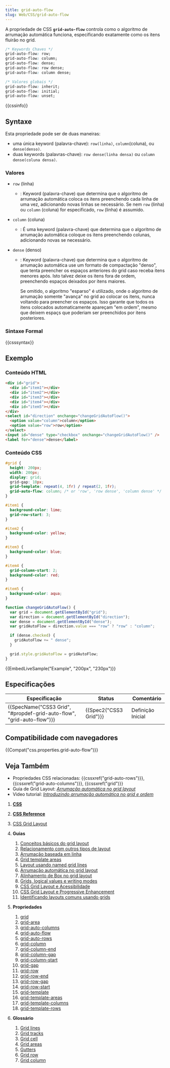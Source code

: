 ```yaml
---
title: grid-auto-flow
slug: Web/CSS/grid-auto-flow
---
```


A propriedade de CSS **`grid-auto-flow`** controla como o algoritmo de arrumação automática funciona, especificando exatamente como os itens fluirão no grid.

```css
/* Keywords Chaves */
grid-auto-flow: row;
grid-auto-flow: column;
grid-auto-flow: dense;
grid-auto-flow: row dense;
grid-auto-flow: column dense;

/* Valores globais */
grid-auto-flow: inherit;
grid-auto-flow: initial;
grid-auto-flow: unset;
```

{{cssinfo}}

## Syntaxe

Esta propriedade pode ser de duas maneiras:

- uma única keyword (palavra-chave): `row(linha)`, `column`(coluna), ou `dense(denso)`.
- duas keywords (palavras-chave): `row dense(linha densa)` ou `column dense(coluna densa)`.

### Valores

- `row` (linha)
  - : Keyword (palavra-chave) que determina que o algoritmo de arrumação automática coloca os itens preenchendo cada linha de uma vez, adicionando novas linhas se necessário. Se nem `row` (linha) ou `column` (coluna) for especificado, `row` (linha) é assumido.
- `column` (coluna)
  - : É uma keyword (palavra-chave) que determina que o algoritmo de arrumação automática coloque os itens preenchendo colunas, adicionando novas se necessário.
- `dense` (denso)

  - : Keyword (palavra-chave) que determina que o algoritmo de arrumação automática use um formato de compactação "denso", que tenta preencher os espaços anteriores do grid caso receba itens menores após. Isto talvez deixe os itens fora de ordem, preenchendo espaços deixados por itens maiores.

    Se omitido, o algoritmo "esparso" é utilizado, onde o algoritmo de arrumação somente "avança" no grid ao colocar os itens, nunca voltando para preencher os espaços. Isso garante que todos os itens colocados automaticamente apareçam "em ordem", mesmo que deixem espaçs que poderiam ser preenchidos por itens posteriores.

### Sintaxe Formal

{{csssyntax}}

## Exemplo

### Conteúdo HTML

```html
<div id="grid">
  <div id="item1"></div>
  <div id="item2"></div>
  <div id="item3"></div>
  <div id="item4"></div>
  <div id="item5"></div>
</div>
<select id="direction" onchange="changeGridAutoFlow()">
  <option value="column">column</option>
  <option value="row">row</option>
</select>
<input id="dense" type="checkbox" onchange="changeGridAutoFlow()" />
<label for="dense">dense</label>
```

### Conteúdo CSS

```css
#grid {
  height: 200px;
  width: 200px;
  display: grid;
  grid-gap: 10px;
  grid-template: repeat(4, 1fr) / repeat(2, 1fr);
  grid-auto-flow: column; /* or 'row', 'row dense', 'column dense' */
}

#item1 {
  background-color: lime;
  grid-row-start: 3;
}

#item2 {
  background-color: yellow;
}

#item3 {
  background-color: blue;
}

#item4 {
  grid-column-start: 2;
  background-color: red;
}

#item5 {
  background-color: aqua;
}
```

```js hidden
function changeGridAutoFlow() {
  var grid = document.getElementById("grid");
  var direction = document.getElementById("direction");
  var dense = document.getElementById("dense");
  var gridAutoFlow = direction.value === "row" ? "row" : "column";

  if (dense.checked) {
    gridAutoFlow += " dense";
  }

  grid.style.gridAutoFlow = gridAutoFlow;
}
```

{{EmbedLiveSample("Example", "200px", "230px")}}

## Especificações

| Especificação                                                          | Status                 | Comentário        |
| ---------------------------------------------------------------------- | ---------------------- | ----------------- |
| {{SpecName("CSS3 Grid", "#propdef-grid-auto-flow", "grid-auto-flow")}} | {{Spec2("CSS3 Grid")}} | Definição Inicial |

## Compatibilidade com navegadores

{{Compat("css.properties.grid-auto-flow")}}

## Veja Também

- Propriedades CSS relacionadas: {{cssxref("grid-auto-rows")}}, {{cssxref("grid-auto-columns")}}, {{cssxref("grid")}}
- Guia de Grid Layout: _[Arrumação automática no grid layout](/pt-BR/docs/Web/CSS/CSS_Grid_Layout/Auto-placement_in_CSS_Grid_Layout)_
- Video tutorial: _[Introduzindo arrumação automática no grid e ordem](http://gridbyexample.com/video/series-auto-placement-order/)_

1. [**CSS**](/pt-BR/docs/Web/CSS)
2. [**CSS Reference**](/pt-BR/docs/Web/CSS/Reference)
3. [CSS Grid Layout](/pt-BR/docs/Web/CSS/CSS_Grid_Layout)
4. **Guias**

   1. [Conceitos básicos do grid layout](/pt-BR/docs/Web/CSS/CSS_Grid_Layout/Basic_Concepts_of_Grid_Layout)
   2. [Relacionamento com outros tipos de layout](/pt-BR/docs/Web/CSS/CSS_Grid_Layout/Relationship_of_Grid_Layout)
   3. [Arrumação baseada em linha](/pt-BR/docs/Web/CSS/CSS_Grid_Layout/Line-based_Placement_with_CSS_Grid)
   4. [Grid template areas](/pt-BR/docs/Web/CSS/CSS_Grid_Layout/Grid_Template_Areas)
   5. [Layout usando named grid lines](/pt-BR/docs/Web/CSS/CSS_Grid_Layout/Layout_using_Named_Grid_Lines)
   6. [Arrumação automática no grid layout](/pt-BR/docs/Web/CSS/CSS_Grid_Layout/Auto-placement_in_CSS_Grid_Layout)
   7. [Alinhamento de Box no grid layout](/pt-BR/docs/Web/CSS/CSS_Grid_Layout/Box_Alignment_in_CSS_Grid_Layout)
   8. [Grids, logical values e writing modes](/pt-BR/docs/Web/CSS/CSS_Grid_Layout/CSS_Grid,_Logical_Values_and_Writing_Modes)
   9. [CSS Grid Layout e Acessibilidade](/pt-BR/docs/Web/CSS/CSS_Grid_Layout/CSS_Grid_Layout_and_Accessibility)
   10. [CSS Grid Layout e Progressive Enhancement](/pt-BR/docs/Web/CSS/CSS_Grid_Layout/CSS_Grid_and_Progressive_Enhancement)
   11. [Identificando layouts comuns usando grids](/pt-BR/docs/Web/CSS/CSS_Grid_Layout/Realizing_common_layouts_using_CSS_Grid_Layout)

5. **Propriedades**

   1. [grid](/pt-BR/docs/Web/CSS/grid)
   2. [grid-area](/pt-BR/docs/Web/CSS/grid-area)
   3. [grid-auto-columns](/pt-BR/docs/Web/CSS/grid-auto-columns)
   4. [grid-auto-flow](/pt-BR/docs/Web/CSS/grid-auto-flow)
   5. [grid-auto-rows](/pt-BR/docs/Web/CSS/grid-auto-rows)
   6. [grid-column](/pt-BR/docs/Web/CSS/grid-column)
   7. [grid-column-end](/pt-BR/docs/Web/CSS/grid-column-end)
   8. [grid-column-gap](/pt-BR/docs/Web/CSS/grid-column-gap)
   9. [grid-column-start](/pt-BR/docs/Web/CSS/grid-column-start)
   10. [grid-gap](/pt-BR/docs/Web/CSS/grid-gap)
   11. [grid-row](/pt-BR/docs/Web/CSS/grid-row)
   12. [grid-row-end](/pt-BR/docs/Web/CSS/grid-row-end)
   13. [grid-row-gap](/pt-BR/docs/Web/CSS/grid-row-gap)
   14. [grid-row-start](/pt-BR/docs/Web/CSS/grid-row-start)
   15. [grid-template](/pt-BR/docs/Web/CSS/grid-template)
   16. [grid-template-areas](/pt-BR/docs/Web/CSS/grid-template-areas)
   17. [grid-template-columns](/pt-BR/docs/Web/CSS/grid-template-columns)
   18. [grid-template-rows](/pt-BR/docs/Web/CSS/grid-template-rows)

6. **Glossário**

   1. [Grid lines](/pt-BR/docs/Glossary/Grid_lines)
   2. [Grid tracks](/pt-BR/docs/Glossary/Grid_tracks)
   3. [Grid cell](/pt-BR/docs/Glossary/Grid_cell)
   4. [Grid areas](/pt-BR/docs/Glossary/Grid_areas)
   5. [Gutters](/pt-BR/docs/Glossary/Gutters)
   6. [Grid row](/pt-BR/docs/Glossary/Grid_rows)
   7. [Grid column](/pt-BR/docs/Glossary/Grid_column)
